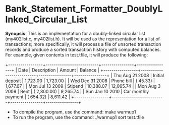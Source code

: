 # Bank_Statement_Formatter_DoublyLInked_Circular_List
 
**Synopsis**:
This is an implementation for a doubly-linked circular list (my402list.c, my402list.h). It will be used as the representation for a list of transactions; more specifically, it will process a file of unsorted transaction records and produce a sorted transaction history with computed balances. For example, given contents in test.tfile, it will produce the following:


+-----------------+--------------------------+----------------+----------------+
|       Date      | Description              |         Amount |        Balance |
+-----------------+--------------------------+----------------+----------------+
| Thu Aug 21 2008 | Initial deposit          |      1,723.00  |      1,723.00  |
| Wed Dec 31 2008 | Phone bill               | (       45.33) |      1,677.67  |
| Mon Jul 13 2009 | Stipend                  |     10,388.07  |     12,065.74  |
| Mon Aug  3 2009 | Rent                     | (    2,800.00) |      9,265.74  |
| Sun Jan 10 2010 | Car monthly payment      | (      654.32) |      8,611.42  |
+-----------------+--------------------------+----------------+----------------+


- To compile the program, use the command: make warmup1
- To run the program, use the command: ./warmup1 sort test.tfile
